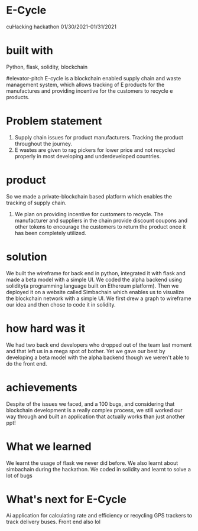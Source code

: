 # E-Cycle
cuHacking hackathon 01/30/2021-01/31/2021

# built with
Python, flask, solidity, blockchain

#elevator-pitch
E-cycle is a blockchain enabled supply chain and waste management system, which allows tracking of E products for the manufactures and providing incentive for the customers to recycle e products.

# Problem statement
1. Supply chain issues for product manufacturers. Tracking the product throughout the journey.
2. E wastes are given to rag pickers for lower price and not recycled properly in most developing and underdeveloped countries.

# product
So we made a private-blockchain based platform which enables the tracking of supply chain. 
1. We plan on providing incentive for customers to recycle. The manufacturer and suppliers in the chain provide discount coupons and other tokens to encourage the customers to return the product once it has been completely utilized.

# solution
We built the wireframe for back end in python, integrated it with flask and made a beta model with a simple UI. We coded the alpha backend using solidity(a programming language built on Ethereum platform). Then we deployed it on a website called Simbachain which enables us to visualize the blockchain network with a simple UI. We first drew a graph to wireframe our idea and then chose to code it in solidity. 

# how hard was it
We had two back end developers who dropped out of the team last moment and that left us in a mega spot of bother. Yet we gave our best by developing a beta model with the alpha backend though we weren't able to do the front end. 

# achievements
Despite of the issues we faced, and a 100 bugs, and considering that blockchain development is a really complex process, we still worked our way through and built an application that actually works than just another ppt!

# What we learned
We learnt the usage of flask we never did before. We also learnt about simbachain during the hackathon. We coded in solidity and learnt to solve a lot of bugs

# What's next for E-Cycle
Ai application for calculating rate and efficiency or recycling
GPS trackers to track delivery buses.
Front end also lol
